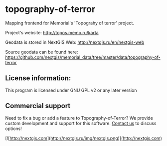 # topography-of-terror
Mapping frontend for Memorial's 'Topograhy of terror' project. 

Project's website: http://topos.memo.ru/karta

Geodata is stored in NextGIS Web: http://nextgis.ru/en/nextgis-web

Source geodata can be found here: https://github.com/nextgis/memorial_data/tree/master/data/topography-of-terror

License information:
-------------
This program is licensed under GNU GPL v2 or any later version

Commercial support
----------
Need to fix a bug or add a feature to Topography-of-Terror? We provide custom development and support for this software. [Contact us](http://nextgis.ru/en/contact/) to discuss options!

[![http://nextgis.com](http://nextgis.ru/img/nextgis.png)](http://nextgis.com)
